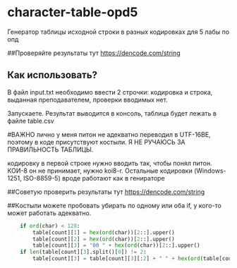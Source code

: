 # character-table-opd5

Генератор таблицы исходной строки в разных кодировках для 5 лабы по опд

##Проверяйте результаты тут https://dencode.com/string

## Как использовать?
В файл input.txt необходимо ввести 2 строчки: кодировка и строка, выданная преподавателем,  проверки вводимых нет.

Запускаете. Результат выводится в консоль, таблица будет лежать в файле table.csv

#ВАЖНО
лично у меня питон не адекватно переводил в UTF-16BE, поэтому в коде присутствуют костыли. Я НЕ РУЧАЮСЬ ЗА ПРАВИЛЬНОСТЬ ТАБЛИЦЫ.

кодировку в первой строке нужно вводить так, чтобы понял питон. 
КОИ-8 он не принимает, нужно koi8-r. Остальные кодировки (Windows-1251, ISO-8859-5) вроде работают как в генираторе

##Советую проверить результаты тут https://dencode.com/string

##Кoстыли
можете пробовать убирать по одному или оба if, у кого-то может работать адекватно.
```py
    if ord(char) < 128:
        table[count][1] = hex(ord(char))[2::].upper()
        table[count][2] = hex(ord(char))[2::].upper()
        table[count][3] = "00 " + hex(ord(char))[2::].upper()
    if len(table[count][3].split()[0]) != 2:
        table[count][3] = table[count][3][:2] + " " + hex(ord(table[count][3][2]))[2::].upper()
```
